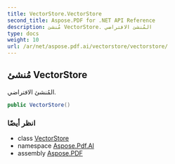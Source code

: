 ```yaml
---
title: VectorStore.VectorStore
second_title: Aspose.PDF for .NET API Reference
description: مُنشئ VectorStore. المُنشئ الافتراضي
type: docs
weight: 10
url: /ar/net/aspose.pdf.ai/vectorstore/vectorstore/
---
```

## مُنشئ VectorStore

المُنشئ الافتراضي.

```csharp
public VectorStore()
```

### انظر أيضًا

* class [VectorStore](../)
* namespace [Aspose.Pdf.AI](../../../aspose.pdf.ai/)
* assembly [Aspose.PDF](../../../)
